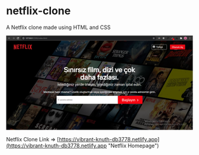 # netflix-clone
A Netflix clone made using HTML and CSS


![netflix_demo](img/demo.png "netflix demo")

Netflix Clone Link => [https://vibrant-knuth-db3778.netlify.app](https://vibrant-knuth-db3778.netlify.app "Netflix Homepage")
